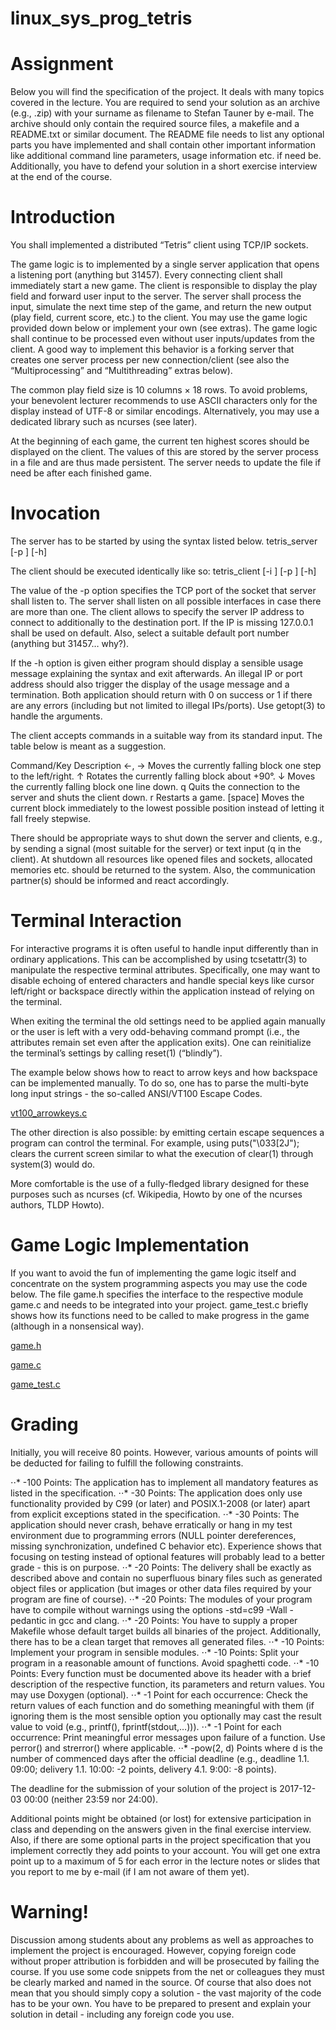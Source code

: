 # linux_sys_prog_tetris
# Assignment
Below you will find the specification of the project. It deals with many topics covered in the lecture. You are required to send your solution as an archive (e.g., .zip) with your surname as filename to Stefan Tauner by e-mail. The archive should only contain the required source files, a makefile and a README.txt or similar document. The README file needs to list any optional parts you have implemented and shall contain other important information like additional command line parameters, usage information etc. if need be. Additionally, you have to defend your solution in a short exercise interview at the end of the course.

# Introduction
You shall implemented a distributed “Tetris” client using TCP/IP sockets.

The game logic is to implemented by a single server application that opens a listening port (anything but 31457). Every connecting client shall immediately start a new game. The client is responsible to display the play field and forward user input to the server. The server shall process the input, simulate the next time step of the game, and return the new output (play field, current score, etc.) to the client. You may use the game logic provided down below or implement your own (see extras). The game logic shall continue to be processed even without user inputs/updates from the client. A good way to implement this behavior is a forking server that creates one server process per new connection/client (see also the “Multiprocessing” and “Multithreading” extras below).

The common play field size is 10 columns × 18 rows. To avoid problems, your benevolent lecturer recommends to use ASCII characters only for the display instead of UTF-8 or similar encodings. Alternatively, you may use a dedicated library such as ncurses (see later).

At the beginning of each game, the current ten highest scores should be displayed on the client. The values of this are stored by the server process in a file and are thus made persistent. The server needs to update the file if need be after each finished game.

# Invocation
The server has to be started by using the syntax listed below.
tetris_server [-p <port>] [-h]

The client should be executed identically like so:
tetris_client [-i <server ip>] [-p <server port>] [-h]

The value of the -p option specifies the TCP port of the socket that server shall listen to. The server shall listen on all possible interfaces in case there are more than one. The client allows to specify the server IP address to connect to additionally to the destination port. If the IP is missing 127.0.0.1 shall be used on default. Also, select a suitable default port number (anything but 31457…​ why?).

If the -h option is given either program should display a sensible usage message explaining the syntax and exit afterwards. An illegal IP or port address should also trigger the display of the usage message and a termination. Both application should return with 0 on success or 1 if there are any errors (including but not limited to illegal IPs/ports). Use getopt(3) to handle the arguments.

The client accepts commands in a suitable way from its standard input. The table below is meant as a suggestion.

Command/Key	Description
←, →    Moves the currently falling block one step to the left/right.
↑       Rotates the currently falling block about +90°.
↓       Moves the currently falling block one line down.
q       Quits the connection to the server and shuts the client down.
r       Restarts a game.
[space] Moves the current block immediately to the lowest possible position instead of letting it fall freely stepwise.

There should be appropriate ways to shut down the server and clients, e.g., by sending a signal (most suitable for the server) or text input (q in the client). At shutdown all resources like opened files and sockets, allocated memories etc. should be returned to the system. Also, the communication partner(s) should be informed and react accordingly.

# Terminal Interaction
For interactive programs it is often useful to handle input differently than in ordinary applications. This can be accomplished by using tcsetattr(3) to manipulate the respective terminal attributes. Specifically, one may want to disable echoing of entered characters and handle special keys like cursor left/right or backspace directly within the application instead of relying on the terminal.

When exiting the terminal the old settings need to be applied again manually or the user is left with a very odd-behaving command prompt (i.e., the attributes remain set even after the application exits). One can reinitialize the terminal’s settings by calling reset(1) (“blindly”).

The example below shows how to react to arrow keys and how backspace can be implemented manually. To do so, one has to parse the multi-byte long input strings - the so-called ANSI/VT100 Escape Codes.

[vt100_arrowkeys.c](https://cis.technikum-wien.at/documents/mes/1/sec/semesterplan/em2/listings/vt100_arrowkeys.c)

The other direction is also possible: by emitting certain escape sequences a program can control the terminal. For example, using puts("\033[2J"); clears the current screen similar to what the execution of clear(1) through system(3) would do.

More comfortable is the use of a fully-fledged library designed for these purposes such as ncurses (cf. Wikipedia, Howto by one of the ncurses authors, TLDP Howto).

# Game Logic Implementation
If you want to avoid the fun of implementing the game logic itself and concentrate on the system programming aspects you may use the code below. The file game.h specifies the interface to the respective module game.c and needs to be integrated into your project. game_test.c briefly shows how its functions need to be called to make progress in the game (although in a nonsensical way).

[game.h](https://cis.technikum-wien.at/documents/mes/1/sec/semesterplan/em2/listings/game.h)

[game.c](https://cis.technikum-wien.at/documents/mes/1/sec/semesterplan/em2/listings/game.c)

[game_test.c](https://cis.technikum-wien.at/documents/mes/1/sec/semesterplan/em2/listings/game_test.c)

# Grading
Initially, you will receive 80 points. However, various amounts of points will be deducted for failing to fulfill the following constraints.

⋅⋅* -100 Points: The application has to implement all mandatory features as listed in the specification.
⋅⋅* -30 Points: The application does only use functionality provided by C99 (or later) and POSIX.1-2008 (or later) apart from explicit exceptions stated in the specification.
⋅⋅* -30 Points: The application should never crash, behave erratically or hang in my test environment due to programming errors (NULL pointer dereferences, missing synchronization, undefined C behavior etc). Experience shows that focusing on testing instead of optional features will probably lead to a better grade - this is on purpose.
⋅⋅* -20 Points: The delivery shall be exactly as described above and contain no superfluous binary files such as generated object files or application (but images or other data files required by your program are fine of course).
⋅⋅* -20 Points: The modules of your program have to compile without warnings using the options -std=c99 -Wall -pedantic in gcc and clang.
⋅⋅* -20 Points: You have to supply a proper Makefile whose default target builds all binaries of the project. Additionally, there has to be a clean target that removes all generated files.
⋅⋅* -10 Points: Implement your program in sensible modules.
⋅⋅* -10 Points: Split your program in a reasonable amount of functions. Avoid spaghetti code.
⋅⋅* -10 Points: Every function must be documented above its header with a brief description of the respective function, its parameters and return values. You may use Doxygen (optional).
⋅⋅* -1 Point for each occurrence: Check the return values of each function and do something meaningful with them (if ignoring them is the most sensible option you optionally may cast the result value to void (e.g., printf(), fprintf(stdout,…​))).
⋅⋅* -1 Point for each occurrence: Print meaningful error messages upon failure of a function. Use perror() and strerror() where applicable.
⋅⋅* -pow(2, d) Points where d is the number of commenced days after the official deadline (e.g., deadline 1.1. 09:00; delivery 1.1. 10:00: -2 points, delivery 4.1. 9:00: -8 points).

The deadline for the submission of your solution of the project is 2017-12-03 00:00 (neither 23:59 nor 24:00).

Additional points might be obtained (or lost) for extensive participation in class and depending on the answers given in the final exercise interview. Also, if there are some optional parts in the project specification that you implement correctly they add points to your account. You will get one extra point up to a maximum of 5 for each error in the lecture notes or slides that you report to me by e-mail (if I am not aware of them yet).

# Warning!
Discussion among students about any problems as well as approaches to implement the project is encouraged. However, copying foreign code without proper attribution is forbidden and will be prosecuted by failing the course. If you use some code snippets from the net or colleagues they must be clearly marked and named in the source. Of course that also does not mean that you should simply copy a solution - the vast majority of the code has to be your own. You have to be prepared to present and explain your solution in detail - including any foreign code you use.